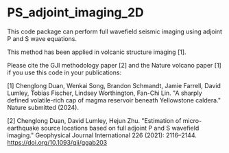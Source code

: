 # PS_adjoint_imaging_2D

This code package can perform full wavefield seismic imaging using adjoint P and S wave equations.

This method has been applied in volcanic structure imaging [1].

Please cite the GJI methodology paper [2] and the Nature volcano paper [1] if you use this code in your publications:

[1] Chenglong Duan, Wenkai Song, Brandon Schmandt, Jamie Farrell, David Lumley, Tobias Fischer, Lindsey Worthington, Fan-Chi Lin. "A sharply defined volatile-rich cap of magma reservoir beneath Yellowstone caldera." Nature submitted (2024).

[2] Chenglong Duan, David Lumley, Hejun Zhu. "Estimation of micro-earthquake source locations based on full adjoint P and S wavefield imaging." Geophysical Journal International 226 (2021): 2116–2144. https://doi.org/10.1093/gji/ggab203
